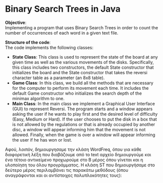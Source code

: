 # Binary Search Trees in Java


**Objective**:  
Implementing a program that uses Binary Search Trees in order to count the number of occurrences of each word in a given text file.

**Structure of the code**:  
The code implements the following classes:

* **State Class**: This class is used to represent the state of the board at any given time as well as the various movements of the disks. Specifically, this class includes two constructors, the default State constructor that initializes the board and the State constructor that takes the reversi character table as a parameter (an 8x8 table).
* **Game Class**: In this class, we build all the methods that are necessary for the computer to perform its movement each time. It includes the default Game constructor who initializes the search depth of the minimax algorithm to one. 
* **Main Class**: In the main class we implement a Graphical User Interface (GUI) to represent Reversi. The program starts and a window appears asking the user if he wants to play first and the desired level of difficulty (Easy, Medium or Hard). If the user chooses to put the disk in a box that is not allowed by the regulations or that is already occupied by another disc, a window will appear informing him that the movement is not allowed. Finally, when the game is over a window will appear informing the user if he has won or lost.



Αφού, λοιπόν, δημιουργησαμε την κλάση WordFreq, όπου για κάθε διαφορετική λέξη που διαβάζουμε από το text αρχείο δημιουργούμε και ένα τέτοιο αντικείμενο προχωρούμε στο Β μέρος όπου γίνεται και η υλοποίηση του όλου προγράμματος.
Η κλάση ST που δημιουργήσαμε στο δεύτερο μέρος περιλαμβάνει τις παρακάτω μεθόδους (όπου αναγράφονται και οι αντίστοιχες πολυπλοκότητες τους):
